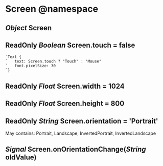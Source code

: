 Screen @namespace
=================

*Object* Screen
---------------

ReadOnly *Boolean* Screen.touch = false
---------------------------------------

```nml
`Text {
`   text: Screen.touch ? "Touch" : "Mouse"
`   font.pixelSize: 30
`}
```

ReadOnly *Float* Screen.width = 1024
------------------------------------

ReadOnly *Float* Screen.height = 800
------------------------------------

ReadOnly *String* Screen.orientation = 'Portrait'
-------------------------------------------------

May contains: Portrait, Landscape, InvertedPortrait, InvertedLandscape

## *Signal* Screen.onOrientationChange(*String* oldValue)

